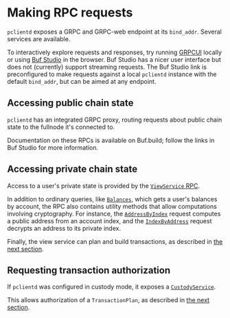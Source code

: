# Making RPC requests

`pclientd` exposes a GRPC and GRPC-web endpoint at its `bind_addr`. Several
services are available.

To interactively explore requests and responses, try running [GRPCUI] locally or
using [Buf Studio][buf-studio] in the browser. Buf Studio has a nicer user
interface but does not (currently) support streaming requests.  The Buf Studio
link is preconfigured to make requests against a local `pclientd` instance with
the default `bind_addr`, but can be aimed at any endpoint.

[GRPCUI]: https://github.com/fullstorydev/grpcui
[buf-studio]: https://buf.build/studio/penumbra-zone/penumbra/penumbra.core.app.v1.QueryService/AppParameters?selectedProtocol=grpc-web&target=http%3A%2F%2Flocalhost%3A8081

## Accessing public chain state

`pclientd` has an integrated GRPC proxy, routing requests about public chain
state to the fullnode it's connected to.

Documentation on these RPCs is available on Buf.build; follow the links in Buf Studio for more information.

## Accessing private chain state

Access to a user's private state is provided by the [`ViewService` RPC](https://buf.build/penumbra-zone/penumbra/docs/main:penumbra.view.v1#penumbra.view.v1.ViewService).

In addition to ordinary queries, like
[`Balances`](https://buf.build/penumbra-zone/penumbra/docs/main:penumbra.view.v1#penumbra.view.v1.ViewService.Balances),
which gets a user's balances by account, the RPC also contains utility methods
that allow computations involving cryptography.  For instance, the
[`AddressByIndex`](https://buf.build/penumbra-zone/penumbra/docs/main:penumbra.view.v1#penumbra.view.v1.ViewService.AddressByIndex)
request computes a public address from an account index, and the
[`IndexByAddress`](https://buf.build/penumbra-zone/penumbra/docs/main:penumbra.view.v1#penumbra.view.v1.ViewService.IndexByAddress)
request decrypts an address to its private index.

Finally, the view service can plan and build transactions, as described in [the next section](./build_transaction.md).

## Requesting transaction authorization

If `pclientd` was configured in custody mode, it exposes a [`CustodyService`](https://buf.build/penumbra-zone/penumbra/docs/main:penumbra.custody.v1#penumbra.custody.v1.CustodyService).

This allows authorization of a `TransactionPlan`, as described in [the next section](./build_transaction.md).
